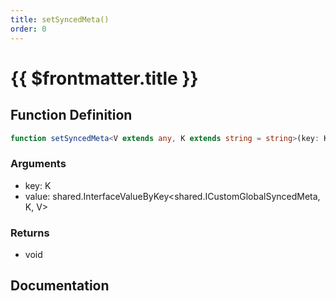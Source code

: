 ```yaml
---
title: setSyncedMeta()
order: 0
---
```


# {{ $frontmatter.title }}

## Function Definition

```ts
function setSyncedMeta<V extends any, K extends string = string>(key: K, value: shared.InterfaceValueByKey<shared.ICustomGlobalSyncedMeta, K, V>): void;
```

### Arguments

* key: K
* value: shared.InterfaceValueByKey\<shared.ICustomGlobalSyncedMeta, K, V\>

### Returns

* void

## Documentation

<!--@include: ./parts/setSyncedMeta.md-->
